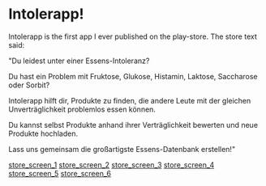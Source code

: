# Intolerapp!

Intolerapp is the first app I ever published on the play-store.
The store text said:

"Du leidest unter einer Essens-Intoleranz?

Du hast ein Problem mit Fruktose, Glukose, Histamin, Laktose, Saccharose oder Sorbit?

Intolerapp hilft dir, Produkte zu finden, die andere Leute mit der gleichen Unverträglichkeit problemlos essen können.

Du kannst selbst Produkte anhand ihrer Verträglichkeit bewerten und neue Produkte hochladen.

Lass uns gemeinsam die großartigste Essens-Datenbank erstellen!"

[store_screen_1](https://github.com/Batldingar/Intolerapp/blob/master/app/img/store_screen_1.png)
[store_screen_2](https://github.com/Batldingar/Intolerapp/blob/master/app/img/store_screen_2.png)
[store_screen_3](https://github.com/Batldingar/Intolerapp/blob/master/app/img/store_screen_3.png)
[store_screen_4](https://github.com/Batldingar/Intolerapp/blob/master/app/img/store_screen_4.png)
[store_screen_5](https://github.com/Batldingar/Intolerapp/blob/master/app/img/store_screen_5.png)
[store_screen_6](https://github.com/Batldingar/Intolerapp/blob/master/app/img/store_screen_6.png)
